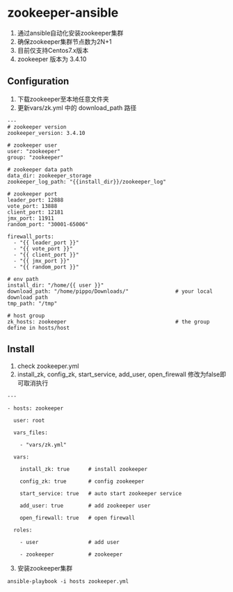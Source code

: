 # zookeeper-ansible
1. 通过ansible自动化安装zookeeper集群
2. 确保zookeeper集群节点数为2N+1
3. 目前仅支持Centos7.x版本
4. zookeeper 版本为 3.4.10


## Configuration

1. 下载zookeeper至本地任意文件夹
2. 更新vars/zk.yml 中的 download_path 路径
```
---
# zookeeper version
zookeeper_version: 3.4.10

# zookeeper user                   
user: "zookeeper"
group: "zookeeper"

# zookeeper data path
data_dir: zookeeper_storage
zookeeper_log_path: "{{install_dir}}/zookeeper_log"  

# zookeeper port
leader_port: 12888
vote_port: 13888
client_port: 12181
jmx_port: 11911
random_port: "30001-65006"

firewall_ports:
  - "{{ leader_port }}"
  - "{{ vote_port }}"
  - "{{ client_port }}"
  - "{{ jmx_port }}"
  - "{{ random_port }}"

# env path
install_dir: "/home/{{ user }}"
download_path: "/home/pippo/Downloads/"               # your local download path
tmp_path: "/tmp"

# host group
zk_hosts: zookeeper                                   # the group define in hosts/host

```

## Install
1. check  zookeeper.yml
2. install_zk, config_zk, start_service, add_user, open_firewall 修改为false即可取消执行
```
---

- hosts: zookeeper

  user: root

  vars_files:

    - "vars/zk.yml"

  vars:

    install_zk: true      # install zookeeper

    config_zk: true       # config zookeeper

    start_service: true   # auto start zookeeper service

    add_user: true        # add zookeeper user 

    open_firewall: true   # open firewall

  roles:

    - user                # add user

    - zookeeper           # zookeeper

```
3. 安装zookeeper集群

```
ansible-playbook -i hosts zookeeper.yml

```


